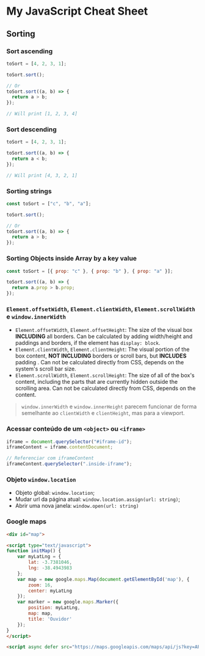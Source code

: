 # My JavaScript Cheat Sheet

## Sorting

### Sort ascending

```js
toSort = [4, 2, 3, 1];

toSort.sort();

// Or
toSort.sort((a, b) => {
  return a > b;
});

// Will print [1, 2, 3, 4]
```

### Sort descending

```js
toSort = [4, 2, 3, 1];

toSort.sort((a, b) => {
  return a < b;
});

// Will print [4, 3, 2, 1]
```

### Sorting strings

```js
const toSort = ["c", "b", "a"];

toSort.sort();

// Or
toSort.sort((a, b) => {
  return a > b;
});
```

### Sorting Objects inside Array by a key value

```js
const toSort = [{ prop: "c" }, { prop: "b" }, { prop: "a" }];

toSort.sort((a, b) => {
  return a.prop > b.prop;
});
```

### `Element.offsetWidth`, `Element.clientWidth`, `Element.scrollWidth` e `window.innerWidth`

- `Element.offsetWidth`, `Element.offsetHeight`: The size of the visual box **INCLUDING** all borders. Can be calculated by adding width/height and paddings and borders, if the element has `display: block`.
- `Element.clientWidth`, `Element.clientHeight`: The visual portion of the box content, **NOT INCLUDING** borders or scroll bars, but **INCLUDES** padding . Can not be calculated directly from CSS, depends on the system's scroll bar size.
- `Element.scrollWidth`, `Element.scrollHeight`: The size of all of the box's content, including the parts that are currently hidden outside the scrolling area. Can not be calculated directly from CSS, depends on the content.

> `window.innerWidth` e `window.innerHeight` parecem funcionar de forma semelhante ao `clientWidth` e `clientHeight`, mas para a viewport.

### Acessar conteúdo de um `<object>` ou `<iframe>`

```js
iframe = document.querySelector("#iframe-id");
iframeContent = iframe.contentDocument;

// Referenciar com iframeContent
iframeContent.querySelector(".inside-iframe");
```

### Objeto `window.location`

- Objeto global: `window.location`;
- Mudar url da página atual: `window.location.assign(url: string)`;
- Abrir uma nova janela: `window.open(url: string)`

### Google maps

```html
<div id="map">

<script type="text/javascript">
function initMap() {
    var myLatLng = {
        lat: -3.7381046,
        lng: -38.4943983
    };
    var map = new google.maps.Map(document.getElementById('map'), {
        zoom: 16,
        center: myLatLng
    });
    var marker = new google.maps.Marker({
        position: myLatLng,
        map: map,
        title: 'Ouvidor'
    });
}
</script>

<script async defer src="https://maps.googleapis.com/maps/api/js?key=API_KEY&callback=initMap"></script>
```

